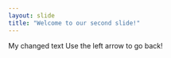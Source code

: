```yaml
---
layout: slide
title: "Welcome to our second slide!"
---
```

My changed text
Use the left arrow to go back!